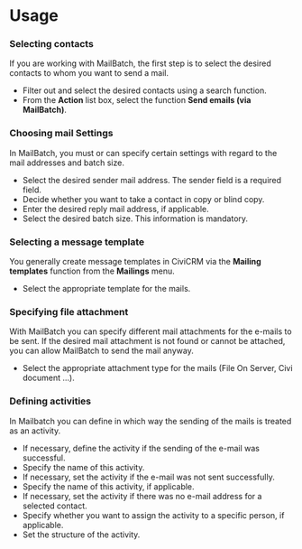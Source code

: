 # Usage

### Selecting contacts

If you are working with MailBatch, the first step is to select the desired contacts to whom you want to send a mail.

* Filter out and select the desired contacts using a search function.
* From the **Action** list box, select the function **Send emails (via MailBatch)**.

### Choosing mail Settings

In MailBatch, you must or can specify certain settings with regard to the mail addresses and batch size.

* Select the desired sender mail address. The sender field is a required field.
* Decide whether you want to take a contact in copy or blind copy.
* Enter the desired reply mail address, if applicable.
* Select the desired batch size. This information is mandatory. 


### Selecting a message template

You generally create message templates in CiviCRM via the **Mailing templates** function from the **Mailings** menu.

* Select the appropriate template for the mails. 



### Specifying file attachment

With MailBatch you can specify different mail attachments for the e-mails to be sent. If the desired mail attachment is not found or cannot be attached, you can allow MailBatch to send the mail anyway.

* Select the appropriate attachment type for the mails (File On Server, Civi document ...). 


### Defining activities

In Mailbatch you can define in which way the sending of the mails is treated as an activity. 

* If necessary, define the activity if the sending of the e-mail was successful. 
* Specify the name of this activity.
* If necessary, set the activity if the e-mail was not sent successfully.
* Specify the name of this activity, if applicable.
* If necessary, set the activity if there was no e-mail address for a selected contact.
* Specify whether you want to assign the activity to a specific person, if applicable.
* Set the structure of the activity.
